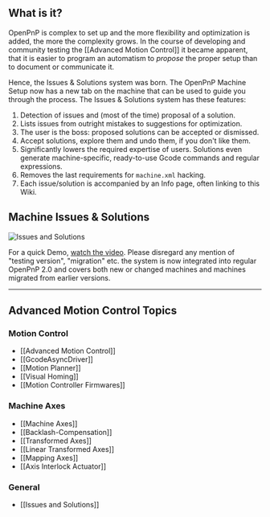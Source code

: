 ## What is it?
OpenPnP is complex to set up and the more flexibility and optimization is added, the more the complexity grows. In the course of developing and community testing the [[Advanced Motion Control]] it became apparent, that it is easier to program an automatism to _propose_ the proper setup than to document or communicate it.

Hence, the Issues & Solutions system was born. The OpenPnP Machine Setup now has a new tab on the machine that can be used to guide you through the process. The Issues & Solutions system has these features:

1. Detection of issues and (most of the time) proposal of a solution.
2. Lists issues from outright mistakes to suggestions for optimization.
3. The user is the boss: proposed solutions can be accepted or dismissed.
4. Accept solutions, explore them and undo them, if you don't like them.
5. Significantly lowers the required expertise of users. Solutions even generate machine-specific, ready-to-use Gcode commands and regular expressions.
6. Removes the last requirements for `machine.xml` hacking.
7. Each issue/solution is accompanied by an Info page, often linking to this Wiki.

## Machine Issues & Solutions

![Issues and Solutions](https://user-images.githubusercontent.com/9963310/97119015-c611c880-170d-11eb-93d4-fa91e353eb26.png)

For a quick Demo, [watch the video](https://youtu.be/VVaZo6BfhOM). Please disregard any mention of "testing version", "migration" etc. the system is now integrated into regular OpenPnP 2.0 and covers both new or changed machines and machines migrated from earlier versions. 

___

## Advanced Motion Control Topics

### Motion Control
- [[Advanced Motion Control]]
- [[GcodeAsyncDriver]]
- [[Motion Planner]]
- [[Visual Homing]]
- [[Motion Controller Firmwares]]

### Machine Axes
- [[Machine Axes]]
- [[Backlash-Compensation]]
- [[Transformed Axes]]
- [[Linear Transformed Axes]]
- [[Mapping Axes]] 
- [[Axis Interlock Actuator]]

### General
- [[Issues and Solutions]]

